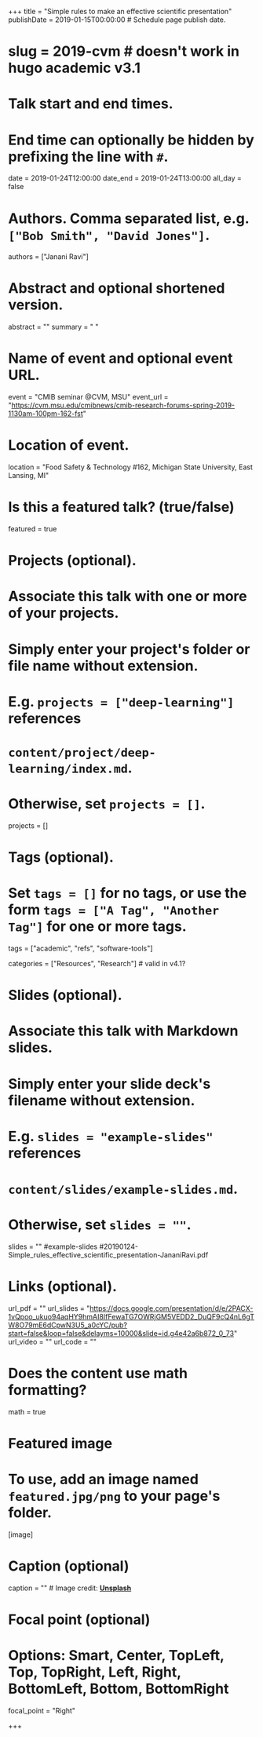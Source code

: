 +++
title = "Simple rules to make an effective scientific presentation"
publishDate = 2019-01-15T00:00:00  # Schedule page publish date.

# slug = 2019-cvm # doesn't work in hugo academic v3.1

# Talk start and end times.
#   End time can optionally be hidden by prefixing the line with `#`.
date = 2019-01-24T12:00:00
date_end = 2019-01-24T13:00:00
all_day = false

# Authors. Comma separated list, e.g. `["Bob Smith", "David Jones"]`.
authors = ["Janani Ravi"]

# Abstract and optional shortened version.
abstract = ""
summary = " "

# Name of event and optional event URL.
event = "CMIB seminar @CVM, MSU"
event_url = "https://cvm.msu.edu/cmibnews/cmib-research-forums-spring-2019-1130am-100pm-162-fst"

# Location of event.
location = "Food Safety & Technology #162, Michigan State University, East Lansing, MI"

# Is this a featured talk? (true/false)
featured = true

# Projects (optional).
#   Associate this talk with one or more of your projects.
#   Simply enter your project's folder or file name without extension.
#   E.g. `projects = ["deep-learning"]` references 
#   `content/project/deep-learning/index.md`.
#   Otherwise, set `projects = []`.
projects = []

# Tags (optional).
#   Set `tags = []` for no tags, or use the form `tags = ["A Tag", "Another Tag"]` for one or more tags.
tags = ["academic", "refs", "software-tools"]

categories = ["Resources", "Research"] # valid in v4.1?
  
# Slides (optional).
#   Associate this talk with Markdown slides.
#   Simply enter your slide deck's filename without extension.
#   E.g. `slides = "example-slides"` references 
#   `content/slides/example-slides.md`.
#   Otherwise, set `slides = ""`.
slides = "" #example-slides #20190124-Simple_rules_effective_scientific_presentation-JananiRavi.pdf

# Links (optional).
url_pdf = ""
url_slides = "https://docs.google.com/presentation/d/e/2PACX-1vQpoo_ukuo94aqHY9hmAI8IfFewaTG7OWRjGM5VEDD2_DuQF9cQ4nL6gTW8O79mE6dCpwN3U5_a0cYC/pub?start=false&loop=false&delayms=10000&slide=id.g4e42a6b872_0_73"
url_video = ""
url_code = ""

# Does the content use math formatting?
math = true

# Featured image
# To use, add an image named `featured.jpg/png` to your page's folder. 
[image]
  # Caption (optional)
  caption = "" # Image credit: [**Unsplash**](https://unsplash.com/photos/bzdhc5b3Bxs)

  # Focal point (optional)
  # Options: Smart, Center, TopLeft, Top, TopRight, Left, Right, BottomLeft, Bottom, BottomRight
  focal_point = "Right"

+++

